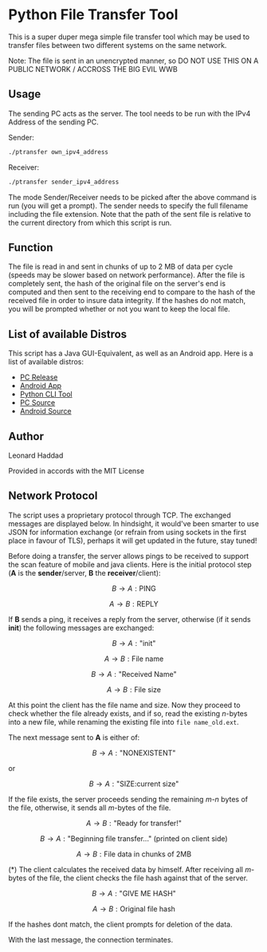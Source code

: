 # Python File Transfer Tool

This is a super duper mega simple file transfer tool which may be used to transfer files between two different systems on the same network.

Note: The file is sent in an unencrypted manner, so DO NOT USE THIS ON A PUBLIC NETWORK / ACCROSS THE BIG EVIL WWB

## Usage

The sending PC acts as the server. The tool needs to be run with the IPv4 Address of the sending PC.

Sender:

```bash
./ptransfer own_ipv4_address
```

Receiver:

```bash
./ptransfer sender_ipv4_address
```

The mode Sender/Receiver needs to be picked after the above command is run (you will get a prompt). The sender needs to specify the full filename including the file extension. Note that the path of the sent file is relative to the current directory from which this script is run.

## Function

The file is read in and sent in chunks of up to 2 MB of data per cycle (speeds may be slower based on network performance). After the file is completely sent,
the hash of the original file on the server's end is computed and then sent to the receiving end to compare to the hash of the received file in order to insure data
integrity. If the hashes do not match, you will be prompted whether or not you want to keep the local file. 

## List of available Distros

This script has a Java GUI-Equivalent, as well as an Android app. Here is a list of available distros:

<ul style="margin-bottom: 10px;">
	<li><a target="_blank" rel="noopener noreferrer" href="https://github.com/leolion3/Simple-File-Transfer-PC/releases"><i class="fa-solid fa-desktop"></i> PC Release <i class="fa fa-external-link"></i></a></li>
	<li><a target="_blank" rel="noopener noreferrer" href="https://play.google.com/store/apps/details?id=software.isratech.filetransferos"><i class="fa-solid fa-mobile"></i> Android App <i class="fa fa-external-link"></i></a></li>
	<li><a target="_blank" rel="noopener noreferrer" href="https://github.com/leolion3/Portfolio/tree/master/Python/FileSender"><i class="fa-solid fa-terminal"></i> Python CLI Tool <i class="fa fa-external-link"></i></a></li>
	<li><a target="_blank" rel="noopener noreferrer" href="https://github.com/leolion3/Simple-File-Transfer-PC"><i class="fa-solid fa-code"></i> PC Source <i class="fa fa-external-link"></i></a></li>
	<li><a href="https://github.com/leolion3/Simple-File-Transferer-Android" target="_blank"><i class="fa-solid fa-code"></i> Android Source <i class="fa fa-external-link"></i></a></li>
</ul>

## Author

Leonard Haddad

Provided in accords with the MIT License

## Network Protocol

The script uses a proprietary protocol through TCP. The exchanged messages are displayed below. In hindsight, it would've been smarter to use JSON for information exchange (or refrain from using sockets in the first place in favour of TLS), perhaps it will get updated in the future, stay tuned!

Before doing a transfer, the server allows pings to be received to support the scan feature of mobile and java clients. Here is the initial protocol step (**A** is the **sender**/server, **B** the **receiver**/client):

$$B\rightarrow A:\text{PING}$$

$$A\rightarrow B:\text{REPLY}$$

If **B** sends a ping, it receives a reply from the server, otherwise (if it sends **init**) the following messages are exchanged:

$$B\rightarrow A:\text{"init"}$$

$$A\rightarrow B:\text{File name}$$

$$B\rightarrow A:\text{"Received Name"}$$

$$A\rightarrow B:\text{File size}$$

At this point the client has the file name and size. Now they proceed to check whether the file already exists, and if so, read the existing *n*-bytes into a new file, while renaming the existing file into `file name_old.ext`. 

The next message sent to **A** is either of:

$$B\rightarrow A:\text{"NONEXISTENT"}$$

or

$$B\rightarrow A:\text{"SIZE:current size"}$$

If the file exists, the server proceeds sending the remaining *m-n* bytes of the file, otherwise, it sends all *m*-bytes of the file.

$$A\rightarrow B:\text{"Ready for transfer!"}$$

$$B\rightarrow A:\text{"Beginning file transfer..." (printed on client side)}$$

$$A\rightarrow B:\text{File data in chunks of 2MB}$$

(\*) The client calculates the received data by himself. After receiving all *m*-bytes of the file, the client checks the file hash against that of the server.

$$B\rightarrow A:\text{"GIVE ME HASH"}$$

$$A\rightarrow B:\text{Original file hash}$$

If the hashes dont match, the client prompts for deletion of the data.

With the last message, the connection terminates.